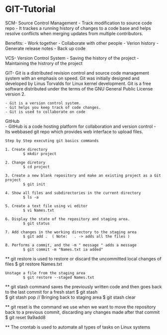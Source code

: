 # GIT-Tutorial

SCM- Source Control Management
    - Track modification to source code repo
    - It trackes a running history of changes to a code base and helps resolve conflicts when merging updates from multiple contributors.
    
Benefits:
    - Work together
    - Collaborate with other people
    - Verion history
    - Generate release notes 
    - Back up code
    
    
VCS- Version Control System
    - Saving the history of the project 
    - Maintaining the histrory of the project

GIT- Git is a distributed revision control and source code management system with an emphasis on speed. Git was initially designed and developed by Linus Torvalds for        Linux kernel development. Git is a free software distributed under the terms of the GNU General Public License version 2.

    - Git is a version control system.
    - Git helps you keep track of code changes.
    - Git is used to collaborate on code

GitHub  
    - GitHub is a code hosting platform for collaboration and version control
    - Its webbased git repo which provides web interface to upload files.
    
    
    
    Step by Step executing git basics commands
    
    1. Create directory
            $ mkdir project
            
    2. Change diretory
            $ cd project
            
    3. Create a new blank repository and make an existing project as a Git project
            $ git init
            
    4. Show all files and subdirectories in the current directory
            $ ls -a
            
    5. Create a text file using vi editor
            $ vi Names.txt
           
    6. Display the state of the repository and staging area.
            $ git status
            
    7. Add changes in the working directory to the staging area
            $ git add .  ( Note:   . -> adds all the files )
            
    8. Performs a commit, and the -m " message " adds a message
            $ git commit -m "Names.txt ia added"
                    
 ** git restore is used to restore or discard the uncommitted local changes of files
            $ git restore Names.txt
            
    Unstage a file from the staging area
            $ git restore --staged Names.txt
    
 ** git stash command saves the previously written code and then goes back to the last commit for a fresh start
            $ git stash      
            $ git stash pop  // Bringing back to staging area
            $ git stash clear
            
 ** git reset is the command we use when we want to move the repository back to a previous commit, discarding any changes made after that commit
            $ git reset 9a9add8
            
 ** The crontab is used to automate all types of tasks on Linux systems
